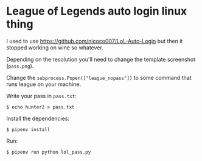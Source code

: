 # League of Legends auto login linux thing

I used to use <https://github.com/nicoco007/LoL-Auto-Login>
but then it stopped working on wine so whatever.

Depending on the resolution you'll need to change
the template screenshot (`pass.png`).

Change the `subprocess.Popen(["league_nopass"])`
to some command that runs league on your machine.

Write your pass in `pass.txt`:

    $ echo hunter2 > pass.txt

Install the dependencies:

    $ pipenv install

Run:

    $ pipenv run python lol_pass.py
